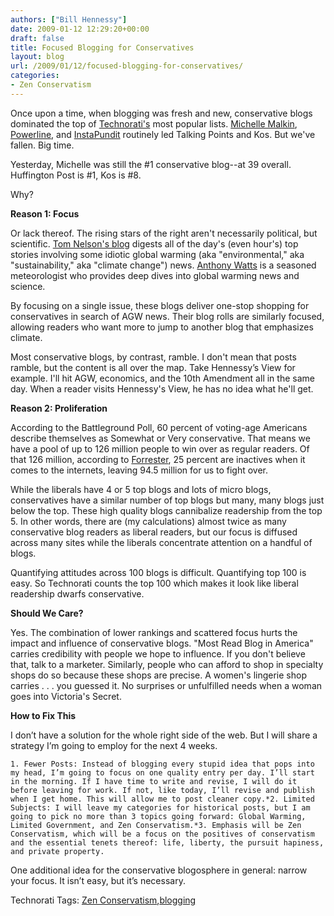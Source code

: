 ```yaml
---
authors: ["Bill Hennessy"]
date: 2009-01-12 12:29:20+00:00
draft: false
title: Focused Blogging for Conservatives
layout: blog
url: /2009/01/12/focused-blogging-for-conservatives/
categories:
- Zen Conservatism
---
```


Once upon a time, when blogging was fresh and new, conservative blogs dominated the top of [Technorati's](https://www.technorati.com) most popular lists. [Michelle Malkin](https://michellemalkin.com), [Powerline](https://www.powerlineblog.com/), and [InstaPundit](https://pajamasmedia.com/instapundit/) routinely led Talking Points and Kos. But we've fallen. Big time.

 

Yesterday, Michelle was still the #1 conservative blog--at 39 overall. Huffington Post is #1, Kos is #8. 

 

Why? 

 

**Reason 1: Focus**

 

Or lack thereof. The rising stars of the right aren't necessarily political, but scientific. [Tom Nelson's blog](https://tomnelson.blogspot.com/) digests all of the day's (even hour's) top stories involving some idiotic global warming (aka "environmental," aka "sustainability," aka "climate change") news. [Anthony Watts](https://wattsupwiththat.com/) is a seasoned meteorologist who provides deep dives into global warming news and science. 

 

By focusing on a single issue, these blogs deliver one-stop shopping for conservatives in search of AGW news. Their blog rolls are similarly focused, allowing readers who want more to jump to another blog that emphasizes climate. 

 

Most conservative blogs, by contrast, ramble. I don't mean that posts ramble, but the content is all over the map. Take Hennessy’s View for example. I'll hit AGW, economics, and the 10th Amendment all in the same day. When a reader visits Hennessy's View, he has no idea what he'll get. 

 

**Reason 2: Proliferation**

 

According to the Battleground Poll, 60 percent of voting-age Americans describe themselves as Somewhat or Very conservative. That means we have a pool of up to 126 million people to win over as regular readers. Of that 126 million, according to [Forrester](https://www.forrester.com/Groundswell/profile_tool.html), 25 percent are inactives when it comes to the internets, leaving 94.5 million for us to fight over. 

 

While the liberals have 4 or 5 top blogs and lots of micro blogs, conservatives have a similar number of top blogs but many, many blogs just below the top. These high quality blogs cannibalize readership from the top 5. In other words, there are (my calculations) almost twice as many conservative blog readers as liberal readers, but our focus is diffused across many sites while the liberals concentrate attention on a handful of blogs.

 

Quantifying attitudes across 100 blogs is difficult. Quantifying top 100 is easy. So Technorati counts the top 100 which makes it look like liberal readership dwarfs conservative.

 

**Should We Care?**

 

Yes. The combination of lower rankings and scattered focus hurts the impact and influence of conservative blogs. "Most Read Blog in America" carries credibility with people we hope to influence. If you don't believe that, talk to a marketer. Similarly, people who can afford to shop in specialty shops do so because these shops are precise. A women's lingerie shop carries . . . you guessed it. No surprises or unfulfilled needs when a woman goes into Victoria's Secret.

 

**How to Fix This**

 

I don’t have a solution for the whole right side of the web. But I will share a strategy I’m going to employ for the next 4 weeks. 

 

    1. Fewer Posts: Instead of blogging every stupid idea that pops into my head, I’m going to focus on one quality entry per day. I’ll start in the morning. If I have time to write and revise, I will do it before leaving for work. If not, like today, I’ll revise and publish when I get home. This will allow me to post cleaner copy.*2. Limited Subjects: I will leave my categories for historical posts, but I am going to pick no more than 3 topics going forward: Global Warming, Limited Government, and Zen Conservatism.*3. Emphasis will be Zen Conservatism, which will be a focus on the positives of conservatism and the essential tenets thereof: life, liberty, the pursuit hapiness, and private property.   

One additional idea for the conservative blogosphere in general: narrow your focus. It isn’t easy, but it’s necessary.

 

Technorati Tags: [Zen Conservatism](https://technorati.com/tags/Zen+Conservatism),[blogging](https://technorati.com/tags/blogging)
